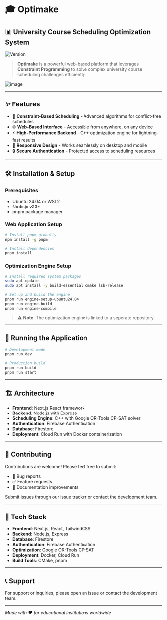 # 🎓 Optimake

## 📊 University Course Scheduling Optimization System

![Version](https://img.shields.io/badge/status-active-success.svg)

> **Optimake** is a powerful web-based platform that leverages **Constraint Programming** to solve complex university course scheduling challenges efficiently.

![image](https://github.com/user-attachments/assets/00977a89-3a06-4737-b728-d70dccb11209)

---

## ✨ Features

- 🧩 **Constraint-Based Scheduling** - Advanced algorithms for conflict-free schedules
- 🌐 **Web-Based Interface** - Accessible from anywhere, on any device
- ⚡ **High-Performance Backend** - C++ optimization engine for lightning-fast results
- 📱 **Responsive Design** - Works seamlessly on desktop and mobile
- 🔒 **Secure Authentication** - Protected access to scheduling resources

---

## 🛠️ Installation & Setup

### Prerequisites

- Ubuntu 24.04 or WSL2
- Node.js v23+
- pnpm package manager

### Web Application Setup

```bash
# Install pnpm globally
npm install -g pnpm

# Install dependencies
pnpm install
```

### Optimization Engine Setup

```bash
# Install required system packages
sudo apt update
sudo apt install -y build-essential cmake lsb-release

# Set up and build the engine
pnpm run engine-setup-ubuntu24.04
pnpm run engine-build
pnpm run engine-compile
```

> ⚠️ **Note**: The optimization engine is linked to a seperate repository.

---

## 🚀 Running the Application

```bash
# Development mode
pnpm run dev

# Production build
pnpm run build
pnpm run start
```

---

## 🏗️ Architecture

- **Frontend**: Next.js React framework
- **Backend**: Node.js with Express
- **Scheduling Engine**: C++ with Google OR-Tools CP-SAT solver
- **Authentication**: Firebase Authentication
- **Database**: Firestore
- **Deployment**: Cloud Run with Docker containerization

---

## 🤝 Contributing

Contributions are welcome! Please feel free to submit:

- 🐛 Bug reports
- ✅ Feature requests
- 📝 Documentation improvements

Submit issues through our issue tracker or contact the development team.

---

## 🔧 Tech Stack

- **Frontend**: Next.js, React, TailwindCSS
- **Backend**: Node.js, Express
- **Database**: Firestore
- **Authentication**: Firebase Authentication
- **Optimization**: Google OR-Tools CP-SAT
- **Deployment**: Docker, Cloud Run
- **Build Tools**: CMake, pnpm

---

## 📞 Support

For support or inquiries, please open an issue or contact the development team.

---

_Made with ❤️ for educational institutions worldwide_
